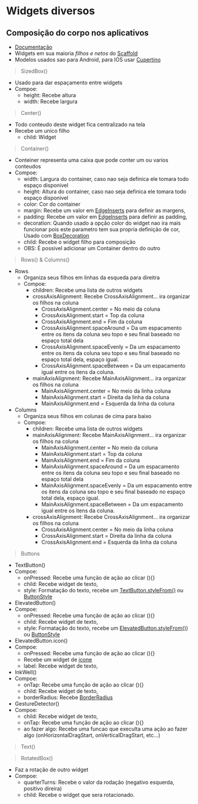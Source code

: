 # Widgets diversos
## Composição do corpo nos aplicativos

-   [Documentação](https://docs.flutter.dev/reference/widgets)
-   Widgets em sua maioria *filhos e netos* do [Scaffold](Scaffold.md)
-   Modelos usados sao para Android, para IOS usar [Cupertino](https://docs.flutter.dev/development/ui/widgets/cupertino)
>SizedBox()
-   Usado para dar espaçamento entre widgets
-   Compoe:
    -   height: Recebe altura
    -   width: Recebe largura
>Center()
-  Todo conteudo deste widget fica centralizado na tela
-  Recebe um unico filho
    - child: Widget
>Container()
-   Conteiner representa uma caixa que pode conter um ou varios conteudos
- Compoe:
    -   width: Largura do container, caso nao seja definica ele tomara todo espaço disponivel
    -   height: Altura do container, caso nao seja definica ele tomara todo espaço disponivel
    -   color: Cor do container
    -   margin: Recebe um valor em [EdgeInserts](./WidgetsTree.md#edgeinsets) para definir as margens,
    -   padding: Recebe um valor em [EdgeInserts](./WidgetsTree.md#edgeinsets) para definir as padding,
    -   decoration: Quando usado a opção color do widget nao ira mais funcionar pois este parametro tem sua propria definição de cor, Usado com [BoxDecoration](./WidgetsTree.md#boxdecoration)
    -   child: Recebe o widget filho para composição
    -   OBS: É possivel adicionar um Container dentro do outro
>Rows() & Columns()
- Rows
    -   Organiza seus filhos em linhas da esqueda para direitra
    -   Compoe:
        - children: Recebe uma lista de outros widgets 
        -   crossAxisAlignment: Recebe CrossAxisAlignment... ira organizar os filhos na coluna
            -   CrossAxisAlignment.center = No meio da coluna
            -   CrossAxisAlignment.start = Top da coluna
            -   CrossAxisAlignment.end = Fim da coluna
            -   CrossAxisAlignment.spaceAround = Da um espacamento entre os itens da coluna seu topo e seu final baseado no espaço total dela
            -   CrossAxisAlignment.spaceEvenly = Da um espacamento entre os itens da coluna seu topo e seu final baseado no espaço total dela, espaço igual.
            -   CrossAxisAlignment.spaceBetween = Da um espacamento igual entre os itens da coluna.
        -   mainAxisAlignment: Recebe MainAxisAlignment... ira organizar os filhos na coluna
            -   MainAxisAlignment.center = No meio da linha coluna
            -   MainAxisAlignment.start = Direita da linha da coluna
            -   MainAxisAlignment.end = Esquerda da linha da coluna
- Columns
    -   Organiza seus filhos em colunas de cima para baixo
    -   Compoe:
        -   children: Recebe uma lista de outros widgets 
        -   mainAxisAlignment: Recebe MainAxisAlignment... ira organizar os filhos na coluna
            -   MainAxisAlignment.center = No meio da coluna
            -   MainAxisAlignment.start = Top da coluna
            -   MainAxisAlignment.end = Fim da coluna
            -   MainAxisAlignment.spaceAround = Da um espacamento entre os itens da coluna seu topo e seu final baseado no espaço total dela
            -   MainAxisAlignment.spaceEvenly = Da um espacamento entre os itens da coluna seu topo e seu final baseado no espaço total dela, espaço igual.
            -   MainAxisAlignment.spaceBetween = Da um espacamento igual entre os itens da coluna.
        -   crossAxisAlignment: Recebe CrossAxisAlignment... ira organizar os filhos na coluna
            -   CrossAxisAlignment.center = No meio da linha coluna
            -   CrossAxisAlignment.start = Direita da linha da coluna
            -   CrossAxisAlignment.end = Esquerda da linha da coluna
>Buttons
-   TextButton()
-   Compoe:
    -   onPressed: Recebe uma função de ação ao clicar (){}
    -   child: Recebe widget de texto,
    -   style: Formatação do texto, recebe um [TextButton.styleFrom()](./WidgetsTree.md#textbuttonstylefrom) ou [ButtonStyle](./WidgetsTree.md#ButtonStyle)
-   ElevatedButton()
-   Compoe:
    -   onPressed: Recebe uma função de ação ao clicar (){}
    -   child: Recebe widget de texto,
    -   style: Formatação do texto, recebe um [ElevatedButton.styleFrom()](./WidgetsTree.md#elevatedbuttonstylefrom)) ou [ButtonStyle](./WidgetsTree.md#ButtonStyle)
-   ElevatedButton.icon()
-   Compoe:
    -   onPressed: Recebe uma função de ação ao clicar (){}
    -   Recebe um widget de [icone](WidgetsTree.md#Icons)
    -   label: Recebe widget de texto,
-   InkWell()
-   Compoe:
    -   onTap: Recebe uma função de ação ao clicar (){}
    -   child: Recebe widget de texto,
    -   borderRadius: Recebe [BorderRadius](./WidgetsTree.md#BorderRadius)
-   GestureDetector()
-   Compoe:
    -   child: Recebe widget de texto,
    -   onTap: Recebe uma função de ação ao clicar (){}
    -   ao fazer algo: Recebe uma funcao que execulta uma ação ao fazer algo (onHorizontalDragStart, onVerticalDragStart, etc...)

>Text()

>RotatedBox()
-   Faz a rotação de outro widget
-   Compoe:
    -   quarterTurns: Recebe o valor da rodação (negativo esquerda, positivo direira)
    -   child: Recebe o widget que sera rotacionado.
